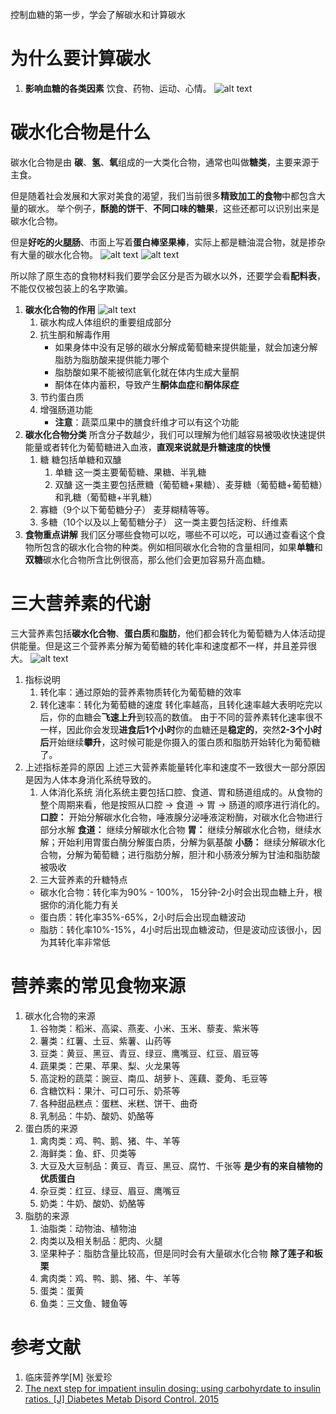 控制血糖的第一步，学会了解碳水和计算碳水

# 为什么要计算碳水
1. **影响血糖的各类因素**
   饮食、药物、运动、心情。
![alt text](image.png)
# 碳水化合物是什么
碳水化合物是由 **碳**、**氢**、**氧**组成的一大类化合物，通常也叫做**糖类**，主要来源于主食。

但是随着社会发展和大家对美食的渴望，我们当前很多**精致加工的食物**中都包含大量的碳水。
举个例子，**酥脆的饼干**、**不同口味的糖果**，这些还都可以识别出来是碳水化合物。

但是**好吃的火腿肠**、市面上写着**蛋白棒坚果棒**，实际上都是糖油混合物，就是掺杂有大量的碳水化合物。
![alt text](image-1.png)
![alt text](image-2.png)

所以除了原生态的食物材料我们要学会区分是否为碳水以外，还要学会看**配料表**，不能仅仅被包装上的名字欺骗。
1. **碳水化合物的作用**
   ![alt text](image-3.png)
   1. 碳水构成人体组织的重要组成部分
   2. 抗生酮和解毒作用
      - 如果身体中没有足够的碳水分解成葡萄糖来提供能量，就会加速分解脂肪为脂肪酸来提供能力哪个
      - 脂肪酸如果不能被彻底氧化就在体内生成大量酮
      - 酮体在体内蓄积，导致产生**酮体血症**和**酮体尿症**
   3. 节约蛋白质
   4. 增强肠道功能
      - **注意**：蔬菜瓜果中的膳食纤维才可以有这个功能
2. **碳水化合物分类**
   所含分子数越少，我们可以理解为他们越容易被吸收快速提供能量或者转化为葡萄糖进入血液，**直观来说就是升糖速度的快慢**
   1. 糖
    糖包括单糖和双醣
      1. 单糖
        这一类主要葡萄糖、果糖、半乳糖
      2. 双醣
        这一类主要包括蔗糖（葡萄糖+果糖）、麦芽糖（葡萄糖+葡萄糖）和乳糖（葡萄糖+半乳糖）
   2. 寡糖（9个以下葡萄糖分子）
    麦芽糊精等等。
   3. 多糖（10个以及以上葡萄糖分子）
    这一类主要包括淀粉、纤维素 
3. **食物重点讲解**
   我们区分哪些食物可以吃，哪些不可以吃，可以通过查看这个食物所包含的碳水化合物的种类。例如相同碳水化合物的含量相同，如果**单糖**和**双糖**碳水化合物所含比例很高，那么他们会更加容易升高血糖。
# 三大营养素的代谢
三大营养素包括**碳水化合物**、**蛋白质**和**脂肪**，他们都会转化为葡萄糖为人体活动提供能量。但是这三个营养素分解为葡萄糖的转化率和速度都不一样，并且差异很大。
![alt text](image-4.png)
1. 指标说明
   1. 转化率：通过原始的营养素物质转化为葡萄糖的效率
   2. 转化速率：转化为葡萄糖的速度
   转化率越高，且转化速率越大表明吃完以后，你的血糖会**飞速上升**到较高的数值。
   由于不同的营养素转化速率很不一样，因此你会发现**进食后1个小时**你的血糖还是**稳定的**，突然**2-3个小时后**开始继续**攀升**，这时候可能是你摄入的蛋白质和脂肪开始转化为葡萄糖了。
2. 上述指标差异的原因
   上述三大营养素能量转化率和速度不一致很大一部分原因是因为人体本身消化系统导致的。
   1. 人体消化系统
   消化系统主要包括口腔、食道、胃和肠道组成的。从食物的整个周期来看，他是按照从口腔 -> 食道 -> 胃 -> 肠道的顺序进行消化的。
   **口腔：** 开始分解碳水化合物，唾液腺分泌唾液淀粉酶，对碳水化合物进行部分水解
   **食道：** 继续分解碳水化合物
   **胃：** 继续分解碳水化合物，继续水解；开始利用胃蛋白酶分解蛋白质，分解为氨基酸
   **小肠：** 继续分解碳水化合物，分解为葡萄糖；进行脂肪分解，胆汁和小肠液分解为甘油和脂肪酸被吸收
   2. 三大营养素的升糖特点
   - 碳水化合物：转化率为90% - 100%， 15分钟-2小时会出现血糖上升，根据你的消化能力有关
   - 蛋白质：转化率35%-65%，2小时后会出现血糖波动
   - 脂肪：转化率10%-15%，4小时后出现血糖波动，但是波动应该很小，因为其转化率非常低
# 营养素的常见食物来源
1. 碳水化合物的来源
   1. 谷物类：稻米、高粱、燕麦、小米、玉米、藜麦、紫米等
   2. 薯类：红薯、土豆、紫薯、山药等
   3. 豆类：黄豆、黑豆、青豆、绿豆、鹰嘴豆、红豆、眉豆等
   4. 蔬果类：芒果、苹果、梨、火龙果等
   5. 高淀粉的蔬菜：豌豆、南瓜、胡萝卜、莲藕、菱角、毛豆等
   6. 含糖饮料：果汁、可口可乐、奶茶等
   7. 各种甜品糕点：蛋糕、米糕、饼干、曲奇
   8. 乳制品：牛奶、酸奶、奶酪等
2. 蛋白质的来源
   1. 禽肉类：鸡、鸭、鹅、猪、牛、羊等
   2. 海鲜类：鱼、虾、贝类等
   3. 大豆及大豆制品：黄豆、青豆、黑豆、腐竹、千张等
   **是少有的来自植物的优质蛋白**
   4. 杂豆类：红豆、绿豆、眉豆、鹰嘴豆
   5. 奶类：牛奶、酸奶、奶酪等
3. 脂肪的来源
   1. 油脂类：动物油、植物油
   2. 肉类以及相关制品：肥肉、火腿
   3. 坚果种子：脂肪含量比较高，但是同时会有大量碳水化合物
   **除了莲子和板栗**
   4. 禽肉类：鸡、鸭、鹅、猪、牛、羊等
   5. 蛋类：蛋黄
   6. 鱼类：三文鱼、鳗鱼等

# 参考文献
1. 临床营养学[M] 张爱珍
2. [The next step for impatient insulin dosing: using carbohyrdate to insulin ratios. [J] Diabetes Metab Disord Control. 2015](https://medcraveonline.com/JDMDC/JDMDC-02-00032.pdf)
